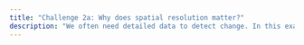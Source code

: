 ```yaml
---
title: "Challenge 2a: Why does spatial resolution matter?"
description: "We often need detailed data to detect change. In this example, we discuss why we need data at finer pixel sizes to detect forest losses and gains."
---
```

